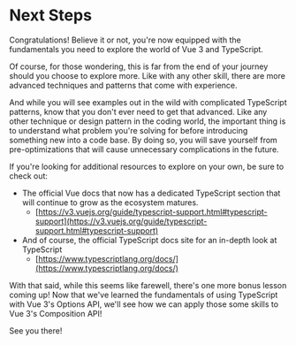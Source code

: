 # Next Steps

Congratulations! Believe it or not, you're now equipped with the fundamentals you need to explore the world of Vue 3 and TypeScript.

Of course, for those wondering, this is far from the end of your journey should you choose to explore more. Like with any other skill, there are more advanced techniques and patterns that come with experience.

And while you will see examples out in the wild with complicated TypeScript patterns, know that you don't ever need to get that advanced. Like any other technique or design pattern in the coding world, the important thing is to understand what problem you're solving for before introducing something new into a code base. By doing so, you will save yourself from pre-optimizations that will cause unnecessary complications in the future.

If you're looking for additional resources to explore on your own, be sure to check out:

- The official Vue docs that now has a dedicated TypeScript section that will continue to grow as the ecosystem matures.
    - [https://v3.vuejs.org/guide/typescript-support.html#typescript-support](https://v3.vuejs.org/guide/typescript-support.html#typescript-support)
- And of course, the official TypeScript docs site for an in-depth look at TypeScript
    - [https://www.typescriptlang.org/docs/](https://www.typescriptlang.org/docs/)

With that said, while this seems like farewell, there's one more bonus  lesson coming up! Now that we've learned the fundamentals of using TypeScript with Vue 3's Options API, we'll see how we can apply those some skills to Vue 3's Composition API!

See you there!
